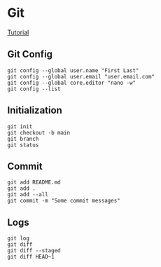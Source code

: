 # Git

[Tutorial](swcarpentry.github.io/git-novice)


## Git Config
```
git config --global user.name "First Last"
git config --global user.email "user.email.com"
git config --global core.editor "nano -w"
git config --list
```


## Initialization
```
git init
git checkout -b main
git branch
git status
```


## Commit
```
git add README.md
git add .
git add --all
git commit -m "Some commit messages"
```


## Logs
```
git log
git diff
git diff --staged
git diff HEAD~1
```
